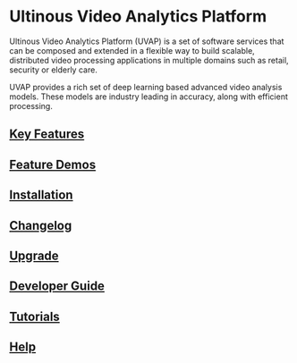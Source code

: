 # Ultinous Video Analytics Platform

Ultinous Video Analytics Platform (UVAP) is a set of software services that can
be composed and extended in a flexible way to build scalable, distributed video
processing applications in multiple domains such as retail, security or elderly
care.

UVAP provides a rich set of deep learning based advanced video analysis models. 
These models are industry leading in accuracy, along with efficient processing.

## [Key Features](docs/feat/README.md)

## [Feature Demos](docs/demo/README.md)

## [Installation](docs/install/README.md)

## [Changelog](docs/changelog.md)

## [Upgrade](docs/upgrade/README.md)

## [Developer Guide](docs/dev/README.md)

## [Tutorials](docs/tutorials/README.md)

## [Help](docs/help/README.md)
